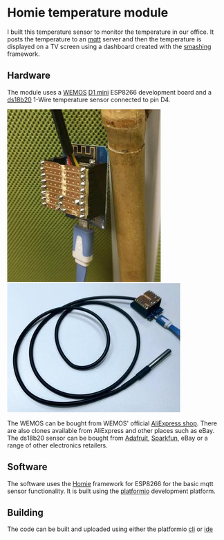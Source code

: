 Homie temperature module
========================

I built this temperature sensor to monitor the temperature in our office. It
posts the temperature to an [mqtt] server and then the temperature is displayed
on a TV screen using a dashboard created with the [smashing] framework.


Hardware
--------

The module uses a [WEMOS] [D1 mini] ESP8266 development board and a [ds18b20] 
1-Wire temperature sensor connected to pin D4.

![Module](imgs/module.jpg) ![Complete](imgs/complete.jpg)

The WEMOS can be bought from 
WEMOS' official [AliExpress shop](https://wemoscc.aliexpress.com/store/1331105).
There are also clones available from AliExpress and other places such as eBay.
The ds18b20 sensor can be bought from 
[Adafruit](https://www.adafruit.com/product/381), 
[Sparkfun](https://www.sparkfun.com/products/245), eBay or a range of other
electronics retailers.


Software
--------

The software uses the [Homie] framework for ESP8266 for the basic mqtt sensor 
functionality. It is built using the [platformio] development platform.


Building
--------

The code can be built and uploaded using either the platformio 
[cli](http://platformio.org/get-started/cli) or 
[ide](http://platformio.org/get-started/ide)


[smashing]:   https://github.com/Smashing/smashing
[mqtt]:       https://mosquitto.org/
[WEMOS]:      https://www.wemos.cc/
[D1 mini]:    https://wiki.wemos.cc/products:d1:d1_mini
[ds18b20]:    https://www.maximintegrated.com/en/products/analog/sensors-and-sensor-interface/DS18B20.html
[Homie]:      https://github.com/marvinroger/homie-esp8266
[platformio]: http://platformio.org/
